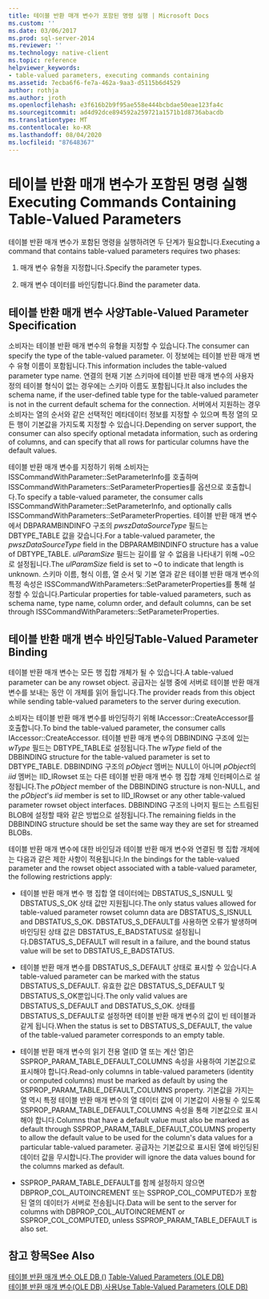 ```yaml
---
title: 테이블 반환 매개 변수가 포함된 명령 실행 | Microsoft Docs
ms.custom: ''
ms.date: 03/06/2017
ms.prod: sql-server-2014
ms.reviewer: ''
ms.technology: native-client
ms.topic: reference
helpviewer_keywords:
- table-valued parameters, executing commands containing
ms.assetid: 7ecba6f6-fe7a-462a-9aa3-d5115b6d4529
author: rothja
ms.author: jroth
ms.openlocfilehash: e3f616b2b9f95ae558e444bcbdae50eae123fa4c
ms.sourcegitcommit: ad4d92dce894592a259721a1571b1d8736abacdb
ms.translationtype: MT
ms.contentlocale: ko-KR
ms.lasthandoff: 08/04/2020
ms.locfileid: "87648367"
---
```

# <a name="executing-commands-containing-table-valued-parameters"></a><span data-ttu-id="24ebb-102">테이블 반환 매개 변수가 포함된 명령 실행</span><span class="sxs-lookup"><span data-stu-id="24ebb-102">Executing Commands Containing Table-Valued Parameters</span></span>
  <span data-ttu-id="24ebb-103">테이블 반환 매개 변수가 포함된 명령을 실행하려면 두 단계가 필요합니다.</span><span class="sxs-lookup"><span data-stu-id="24ebb-103">Executing a command that contains table-valued parameters requires two phases:</span></span>  
  
1.  <span data-ttu-id="24ebb-104">매개 변수 유형을 지정합니다.</span><span class="sxs-lookup"><span data-stu-id="24ebb-104">Specify the parameter types.</span></span>  
  
2.  <span data-ttu-id="24ebb-105">매개 변수 데이터를 바인딩합니다.</span><span class="sxs-lookup"><span data-stu-id="24ebb-105">Bind the parameter data.</span></span>  
  
## <a name="table-valued-parameter-specification"></a><span data-ttu-id="24ebb-106">테이블 반환 매개 변수 사양</span><span class="sxs-lookup"><span data-stu-id="24ebb-106">Table-Valued Parameter Specification</span></span>  
 <span data-ttu-id="24ebb-107">소비자는 테이블 반환 매개 변수의 유형을 지정할 수 있습니다.</span><span class="sxs-lookup"><span data-stu-id="24ebb-107">The consumer can specify the type of the table-valued parameter.</span></span> <span data-ttu-id="24ebb-108">이 정보에는 테이블 반환 매개 변수 유형 이름이 포함됩니다.</span><span class="sxs-lookup"><span data-stu-id="24ebb-108">This information includes the table-valued parameter type name.</span></span> <span data-ttu-id="24ebb-109">연결의 현재 기본 스키마에 테이블 반환 매개 변수의 사용자 정의 테이블 형식이 없는 경우에는 스키마 이름도 포함됩니다.</span><span class="sxs-lookup"><span data-stu-id="24ebb-109">It also includes the schema name, if the user-defined table type for the table-valued parameter is not in the current default schema for the connection.</span></span> <span data-ttu-id="24ebb-110">서버에서 지원하는 경우 소비자는 열의 순서와 같은 선택적인 메타데이터 정보를 지정할 수 있으며 특정 열의 모든 행이 기본값을 가지도록 지정할 수 있습니다.</span><span class="sxs-lookup"><span data-stu-id="24ebb-110">Depending on server support, the consumer can also specify optional metadata information, such as ordering of columns, and can specify that all rows for particular columns have the default values.</span></span>  
  
 <span data-ttu-id="24ebb-111">테이블 반환 매개 변수를 지정하기 위해 소비자는 ISSCommandWithParameter::SetParameterInfo를 호출하며 ISSCommandWithParameters::SetParameterProperties를 옵션으로 호출합니다.</span><span class="sxs-lookup"><span data-stu-id="24ebb-111">To specify a table-valued parameter, the consumer calls ISSCommandWithParameter::SetParameterInfo, and optionally calls ISSCommandWithParameters::SetParameterProperties.</span></span> <span data-ttu-id="24ebb-112">테이블 반환 매개 변수에서 DBPARAMBINDINFO 구조의 *pwszDataSourceType* 필드는 DBTYPE_TABLE 값을 갖습니다.</span><span class="sxs-lookup"><span data-stu-id="24ebb-112">For a table-valued parameter, the *pwszDataSourceType* field in the DBPARAMBINDINFO structure has a value of DBTYPE_TABLE.</span></span> <span data-ttu-id="24ebb-113">*ulParamSize* 필드는 길이를 알 수 없음을 나타내기 위해 ~0으로 설정됩니다.</span><span class="sxs-lookup"><span data-stu-id="24ebb-113">The *ulParamSize* field is set to ~0 to indicate that length is unknown.</span></span> <span data-ttu-id="24ebb-114">스키마 이름, 형식 이름, 열 순서 및 기본 열과 같은 테이블 반환 매개 변수의 특정 속성은 ISSCommandWithParameters::SetParameterProperties를 통해 설정할 수 있습니다.</span><span class="sxs-lookup"><span data-stu-id="24ebb-114">Particular properties for table-valued parameters, such as schema name, type name, column order, and default columns, can be set through ISSCommandWithParameters::SetParameterProperties.</span></span>  
  
## <a name="table-valued-parameter-binding"></a><span data-ttu-id="24ebb-115">테이블 반환 매개 변수 바인딩</span><span class="sxs-lookup"><span data-stu-id="24ebb-115">Table-Valued Parameter Binding</span></span>  
 <span data-ttu-id="24ebb-116">테이블 반환 매개 변수는 모든 행 집합 개체가 될 수 있습니다.</span><span class="sxs-lookup"><span data-stu-id="24ebb-116">A table-valued parameter can be any rowset object.</span></span> <span data-ttu-id="24ebb-117">공급자는 실행 중에 서버로 테이블 반환 매개 변수를 보내는 동안 이 개체를 읽어 들입니다.</span><span class="sxs-lookup"><span data-stu-id="24ebb-117">The provider reads from this object while sending table-valued parameters to the server during execution.</span></span>  
  
 <span data-ttu-id="24ebb-118">소비자는 테이블 반환 매개 변수를 바인딩하기 위해 IAccessor::CreateAccessor를 호출합니다.</span><span class="sxs-lookup"><span data-stu-id="24ebb-118">To bind the table-valued parameter, the consumer calls IAccessor::CreateAccessor.</span></span> <span data-ttu-id="24ebb-119">테이블 반환 매개 변수의 DBBINDING 구조에 있는 *wType* 필드는 DBTYPE_TABLE로 설정됩니다.</span><span class="sxs-lookup"><span data-stu-id="24ebb-119">The *wType* field of the DBBINDING structure for the table-valued parameter is set to DBTYPE_TABLE.</span></span> <span data-ttu-id="24ebb-120">DBBINDING 구조의 *pObject* 멤버는 NULL이 아니며 *pObject*의 *iid* 멤버는 IID_IRowset 또는 다른 테이블 반환 매개 변수 행 집합 개체 인터페이스로 설정됩니다.</span><span class="sxs-lookup"><span data-stu-id="24ebb-120">The *pObject* member of the DBBINDING structure is non-NULL, and the *pObject*'s *iid* member is set to IID_IRowset or any other table-valued parameter rowset object interfaces.</span></span> <span data-ttu-id="24ebb-121">DBBINDING 구조의 나머지 필드는 스트림된 BLOB에 설정할 때와 같은 방법으로 설정됩니다.</span><span class="sxs-lookup"><span data-stu-id="24ebb-121">The remaining fields in the DBBINDING structure should be set the same way they are set for streamed BLOBs.</span></span>  
  
 <span data-ttu-id="24ebb-122">테이블 반환 매개 변수에 대한 바인딩과 테이블 반환 매개 변수와 연결된 행 집합 개체에는 다음과 같은 제한 사항이 적용됩니다.</span><span class="sxs-lookup"><span data-stu-id="24ebb-122">In the bindings for the table-valued parameter and the rowset object associated with a table-valued parameter, the following restrictions apply:</span></span>  
  
-   <span data-ttu-id="24ebb-123">테이블 반환 매개 변수 행 집합 열 데이터에는 DBSTATUS_S_ISNULL 및 DBSTATUS_S_OK 상태 값만 지원됩니다.</span><span class="sxs-lookup"><span data-stu-id="24ebb-123">The only status values allowed for table-valued parameter rowset column data are DBSTATUS_S_ISNULL and DBSTATUS_S_OK.</span></span> <span data-ttu-id="24ebb-124">DBSTATUS_S_DEFAULT를 사용하면 오류가 발생하며 바인딩된 상태 값은 DBSTATUS_E_BADSTATUS로 설정됩니다.</span><span class="sxs-lookup"><span data-stu-id="24ebb-124">DBSTATUS_S_DEFAULT will result in a failure, and the bound status value will be set to DBSTATUS_E_BADSTATUS.</span></span>  
  
-   <span data-ttu-id="24ebb-125">테이블 반환 매개 변수를 DBSTATUS_S_DEFAULT 상태로 표시할 수 있습니다.</span><span class="sxs-lookup"><span data-stu-id="24ebb-125">A table-valued parameter can be marked with the status DBSTATUS_S_DEFAULT.</span></span> <span data-ttu-id="24ebb-126">유효한 값은 DBSTATUS_S_DEFAULT 및 DBSTATUS_S_OK뿐입니다.</span><span class="sxs-lookup"><span data-stu-id="24ebb-126">The only valid values are DBSTATUS_S_DEFAULT and DBSTATUS_S_OK.</span></span> <span data-ttu-id="24ebb-127">상태를 DBSTATUS_S_DEFAULT로 설정하면 테이블 반환 매개 변수의 값이 빈 테이블과 같게 됩니다.</span><span class="sxs-lookup"><span data-stu-id="24ebb-127">When the status is set to DBSTATUS_S_DEFAULT, the value of the table-valued parameter corresponds to an empty table.</span></span>  
  
-   <span data-ttu-id="24ebb-128">테이블 반환 매개 변수의 읽기 전용 열(ID 열 또는 계산 열)은 SSPROP_PARAM_TABLE_DEFAULT_COLUMNS 속성을 사용하여 기본값으로 표시해야 합니다.</span><span class="sxs-lookup"><span data-stu-id="24ebb-128">Read-only columns in table-valued parameters (identity or computed columns) must be marked as default by using the SSPROP_PARAM_TABLE_DEFAULT_COLUMNS property.</span></span> <span data-ttu-id="24ebb-129">기본값을 가지는 열 역시 특정 테이블 반환 매개 변수의 열 데이터 값에 이 기본값이 사용될 수 있도록 SSPROP_PARAM_TABLE_DEFAULT_COLUMNS 속성을 통해 기본값으로 표시해야 합니다.</span><span class="sxs-lookup"><span data-stu-id="24ebb-129">Columns that have a default value must also be marked as default through SSPROP_PARAM_TABLE_DEFAULT_COLUMNS property to allow the default value to be used for the column's data values for a particular table-valued parameter.</span></span> <span data-ttu-id="24ebb-130">공급자는 기본값으로 표시된 열에 바인딩된 데이터 값을 무시합니다.</span><span class="sxs-lookup"><span data-stu-id="24ebb-130">The provider will ignore the data values bound for the columns marked as default.</span></span>  
  
-   <span data-ttu-id="24ebb-131">SSPROP_PARAM_TABLE_DEFAULT를 함께 설정하지 않으면 DBPROP_COL_AUTOINCREMENT 또는 SSPROP_COL_COMPUTED가 포함된 열의 데이터가 서버로 전송됩니다.</span><span class="sxs-lookup"><span data-stu-id="24ebb-131">Data will be sent to the server for columns with DBPROP_COL_AUTOINCREMENT or SSPROP_COL_COMPUTED, unless SSPROP_PARAM_TABLE_DEFAULT is also set.</span></span>  
  
## <a name="see-also"></a><span data-ttu-id="24ebb-132">참고 항목</span><span class="sxs-lookup"><span data-stu-id="24ebb-132">See Also</span></span>  
 <span data-ttu-id="24ebb-133">[테이블 반환 매개 변수 OLE DB &#40;&#41;](table-valued-parameters-ole-db.md) </span><span class="sxs-lookup"><span data-stu-id="24ebb-133">[Table-Valued Parameters &#40;OLE DB&#41;](table-valued-parameters-ole-db.md) </span></span>  
 [<span data-ttu-id="24ebb-134">테이블 반환 매개 변수&#40;OLE DB&#41; 사용</span><span class="sxs-lookup"><span data-stu-id="24ebb-134">Use Table-Valued Parameters &#40;OLE DB&#41;</span></span>](../native-client-ole-db-how-to/use-table-valued-parameters-ole-db.md)  
  
  
